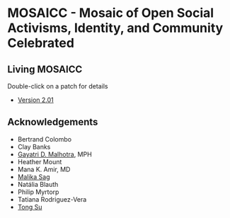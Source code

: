 # MOSAICC - Mosaic of Open Social Activisms, Identity, and Community Celebrated

## Living MOSAICC

Double-click on a patch for details
- [Version 2.01](2025-05/20250510/index.html)


## Acknowledgements
- Bertrand Colombo
- Clay Banks
- [Gayatri D. Malhotra](https://unsplash.com/@gmalhotra), MPH
- Heather Mount
- Mana K. Amir, MD
- [Malika Sag](https://www.instagram.com/malikasag.ph/) 
- Natália Blauth
- Philip Myrtorp
- Tatiana Rodriguez-Vera 
- [Tong Su](https://unsplash.com/@tongsu)
